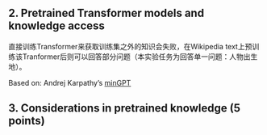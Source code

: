 ## 2. Pretrained  Transformer models and knowledge access
直接训练Transformer来获取训练集之外的知识会失败，在Wikipedia text上预训练该Tranformer后则可以回答部分问题（本实验任务为回答单一问题：人物出生地）。

Based on: Andrej Karpathy’s [minGPT](https://github.com/karpathy/minGPT)

## 3. Considerations in pretrained knowledge (5 points)
